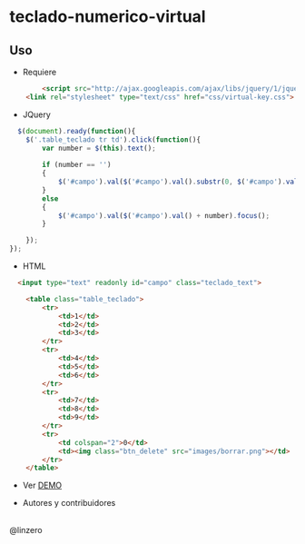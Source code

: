# teclado-numerico-virtual

## Uso
* Requiere

```html
        <script src="http://ajax.googleapis.com/ajax/libs/jquery/1/jquery.min.js" type="text/javascript"></script>
	<link rel="stylesheet" type="text/css" href="css/virtual-key.css">
```
* JQuery
```JavaScript
  $(document).ready(function(){
	$('.table_teclado tr td').click(function(){
		var number = $(this).text();
		
		if (number == '')
		{
			$('#campo').val($('#campo').val().substr(0, $('#campo').val().length - 1)).focus();
		}
		else
		{
			$('#campo').val($('#campo').val() + number).focus();
		}

	});
});
```
* HTML
```html
  <input type="text" readonly id="campo" class="teclado_text"> 

	<table class="table_teclado">
		<tr>
			<td>1</td>
			<td>2</td>
			<td>3</td>
		</tr>
		<tr>
			<td>4</td>
			<td>5</td>
			<td>6</td>
		</tr>
		<tr>
			<td>7</td>
			<td>8</td>
			<td>9</td>
		</tr>
		<tr>
			<td colspan="2">0</td>
			<td><img class="btn_delete" src="images/borrar.png"></td>
		</tr>
	</table>
```
* Ver <a target="_blank" href="http://rawgit.com/linzero/teclado-numerico-virtual/master/index.html">DEMO</a>

* Autores y contribuidores
<br>
@linzero

